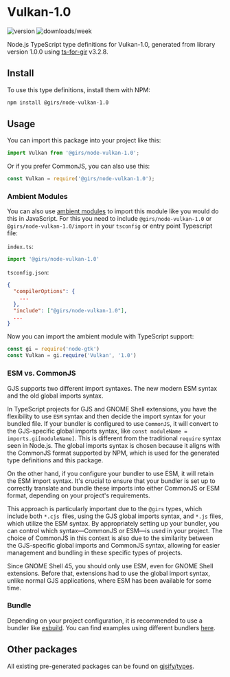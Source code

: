 
# Vulkan-1.0

![version](https://img.shields.io/npm/v/@girs/node-vulkan-1.0)
![downloads/week](https://img.shields.io/npm/dw/@girs/node-vulkan-1.0)


Node.js TypeScript type definitions for Vulkan-1.0, generated from library version 1.0.0 using [ts-for-gir](https://github.com/gjsify/ts-for-gir) v3.2.8.


## Install

To use this type definitions, install them with NPM:
```bash
npm install @girs/node-vulkan-1.0
```

## Usage

You can import this package into your project like this:
```ts
import Vulkan from '@girs/node-vulkan-1.0';
```

Or if you prefer CommonJS, you can also use this:
```ts
const Vulkan = require('@girs/node-vulkan-1.0');
```

### Ambient Modules

You can also use [ambient modules](https://github.com/gjsify/ts-for-gir/tree/main/packages/cli#ambient-modules) to import this module like you would do this in JavaScript.
For this you need to include `@girs/node-vulkan-1.0` or `@girs/node-vulkan-1.0/import` in your `tsconfig` or entry point Typescript file:

`index.ts`:
```ts
import '@girs/node-vulkan-1.0'
```

`tsconfig.json`:
```json
{
  "compilerOptions": {
    ...
  },
  "include": ["@girs/node-vulkan-1.0"],
  ...
}
```

Now you can import the ambient module with TypeScript support: 

```ts
const gi = require('node-gtk')
const Vulkan = gi.require('Vulkan', '1.0')
```



### ESM vs. CommonJS

GJS supports two different import syntaxes. The new modern ESM syntax and the old global imports syntax.

In TypeScript projects for GJS and GNOME Shell extensions, you have the flexibility to use `ESM` syntax and then decide the import syntax for your bundled file. If your bundler is configured to use `CommonJS`, it will convert to the GJS-specific global imports syntax, like `const moduleName = imports.gi[moduleName]`. This is different from the traditional `require` syntax seen in Node.js. The global imports syntax is chosen because it aligns with the CommonJS format supported by NPM, which is used for the generated type definitions and this package.

On the other hand, if you configure your bundler to use ESM, it will retain the ESM import syntax. It's crucial to ensure that your bundler is set up to correctly translate and bundle these imports into either CommonJS or ESM format, depending on your project's requirements.

This approach is particularly important due to the `@girs` types, which include both `*.cjs `files, using the GJS global imports syntax, and `*.js` files, which utilize the ESM syntax. By appropriately setting up your bundler, you can control which syntax—CommonJS or ESM—is used in your project. The choice of CommonJS in this context is also due to the similarity between the GJS-specific global imports and CommonJS syntax, allowing for easier management and bundling in these specific types of projects.

Since GNOME Shell 45, you should only use ESM, even for GNOME Shell extensions. Before that, extensions had to use the global import syntax, unlike normal GJS applications, where ESM has been available for some time.

### Bundle

Depending on your project configuration, it is recommended to use a bundler like [esbuild](https://esbuild.github.io/). You can find examples using different bundlers [here](https://github.com/gjsify/ts-for-gir/tree/main/examples).

## Other packages

All existing pre-generated packages can be found on [gjsify/types](https://github.com/gjsify/types).

